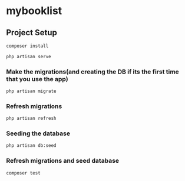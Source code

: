 # mybooklist

## Project Setup

```sh
composer install
```

```sh
php artisan serve
```
### Make the migrations(and creating the DB if its the first time that you use the app)

```sh
php artisan migrate
```

### Refresh migrations

```sh
php artisan refresh
```
### Seeding the database

```sh
php artisan db:seed
```
### Refresh migrations and seed database

```sh
composer test
```